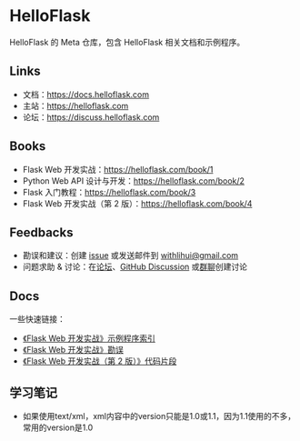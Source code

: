 # HelloFlask

HelloFlask 的 Meta 仓库，包含 HelloFlask 相关文档和示例程序。


## Links

- 文档：<https://docs.helloflask.com>
- 主站：<https://helloflask.com>
- 论坛：<https://discuss.helloflask.com>


## Books

- Flask Web 开发实战：<https://helloflask.com/book/1>
- Python Web API 设计与开发：<https://helloflask.com/book/2>
- Flask 入门教程：<https://helloflask.com/book/3>
- Flask Web 开发实战（第 2 版）：<https://helloflask.com/book/4>


## Feedbacks

- 勘误和建议：创建 [issue](https://github.com/greyli/helloflask/issues) 或发送邮件到 withlihui@gmail.com
- 问题求助 & 讨论：在[论坛](https://discuss.helloflask.com)、[GitHub Discussion](https://github.com/greyli/helloflask/discussions) 或[群聊](https://helloflask.com#discuss)创建讨论


## Docs

一些快速链接：

- [《Flask Web 开发实战》示例程序索引](https://docs.helloflask.com/examples/)
- [《Flask Web 开发实战》勘误](https://docs.helloflask.com/book/1/errata/)
- [《Flask Web 开发实战（第 2 版）》代码片段](https://docs.helloflask.com/book/4/snippets/)

## 学习笔记

- 如果使用text/xml，xml内容中的version只能是1.0或1.1，因为1.1使用的不多，常用的version是1.0


